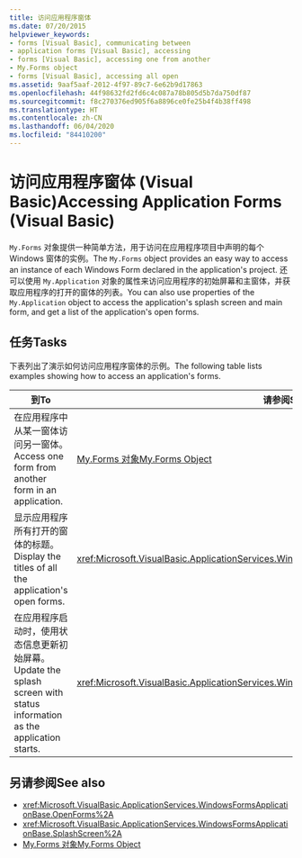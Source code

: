 ```yaml
---
title: 访问应用程序窗体
ms.date: 07/20/2015
helpviewer_keywords:
- forms [Visual Basic], communicating between
- application forms [Visual Basic], accessing
- forms [Visual Basic], accessing one from another
- My.Forms object
- forms [Visual Basic], accessing all open
ms.assetid: 9aaf5aaf-2012-4f97-89c7-6e62b9d17863
ms.openlocfilehash: 44f98632fd2fd6c4c087a78b805d5b7da750df87
ms.sourcegitcommit: f8c270376ed905f6a8896ce0fe25b4f4b38ff498
ms.translationtype: HT
ms.contentlocale: zh-CN
ms.lasthandoff: 06/04/2020
ms.locfileid: "84410200"
---
```

# <a name="accessing-application-forms-visual-basic"></a><span data-ttu-id="0140d-102">访问应用程序窗体 (Visual Basic)</span><span class="sxs-lookup"><span data-stu-id="0140d-102">Accessing Application Forms (Visual Basic)</span></span>

<span data-ttu-id="0140d-103">`My.Forms` 对象提供一种简单方法，用于访问在应用程序项目中声明的每个 Windows 窗体的实例。</span><span class="sxs-lookup"><span data-stu-id="0140d-103">The `My.Forms` object provides an easy way to access an instance of each Windows Form declared in the application's project.</span></span> <span data-ttu-id="0140d-104">还可以使用 `My.Application` 对象的属性来访问应用程序的初始屏幕和主窗体，并获取应用程序的打开的窗体的列表。</span><span class="sxs-lookup"><span data-stu-id="0140d-104">You can also use properties of the `My.Application` object to access the application's splash screen and main form, and get a list of the application's open forms.</span></span>  
  
## <a name="tasks"></a><span data-ttu-id="0140d-105">任务</span><span class="sxs-lookup"><span data-stu-id="0140d-105">Tasks</span></span>  

 <span data-ttu-id="0140d-106">下表列出了演示如何访问应用程序窗体的示例。</span><span class="sxs-lookup"><span data-stu-id="0140d-106">The following table lists examples showing how to access an application's forms.</span></span>  
  
|<span data-ttu-id="0140d-107">到</span><span class="sxs-lookup"><span data-stu-id="0140d-107">To</span></span>|<span data-ttu-id="0140d-108">请参阅</span><span class="sxs-lookup"><span data-stu-id="0140d-108">See</span></span>|  
|---|---|  
|<span data-ttu-id="0140d-109">在应用程序中从某一窗体访问另一窗体。</span><span class="sxs-lookup"><span data-stu-id="0140d-109">Access one form from another form in an application.</span></span>|[<span data-ttu-id="0140d-110">My.Forms 对象</span><span class="sxs-lookup"><span data-stu-id="0140d-110">My.Forms Object</span></span>](../../language-reference/objects/my-forms-object.md)|  
|<span data-ttu-id="0140d-111">显示应用程序所有打开的窗体的标题。</span><span class="sxs-lookup"><span data-stu-id="0140d-111">Display the titles of all the application's open forms.</span></span>|<xref:Microsoft.VisualBasic.ApplicationServices.WindowsFormsApplicationBase.OpenForms%2A>|  
|<span data-ttu-id="0140d-112">在应用程序启动时，使用状态信息更新初始屏幕。</span><span class="sxs-lookup"><span data-stu-id="0140d-112">Update the splash screen with status information as the application starts.</span></span>|<xref:Microsoft.VisualBasic.ApplicationServices.WindowsFormsApplicationBase.SplashScreen%2A>|  
  
## <a name="see-also"></a><span data-ttu-id="0140d-113">另请参阅</span><span class="sxs-lookup"><span data-stu-id="0140d-113">See also</span></span>

- <xref:Microsoft.VisualBasic.ApplicationServices.WindowsFormsApplicationBase.OpenForms%2A>
- <xref:Microsoft.VisualBasic.ApplicationServices.WindowsFormsApplicationBase.SplashScreen%2A>
- [<span data-ttu-id="0140d-114">My.Forms 对象</span><span class="sxs-lookup"><span data-stu-id="0140d-114">My.Forms Object</span></span>](../../language-reference/objects/my-forms-object.md)
